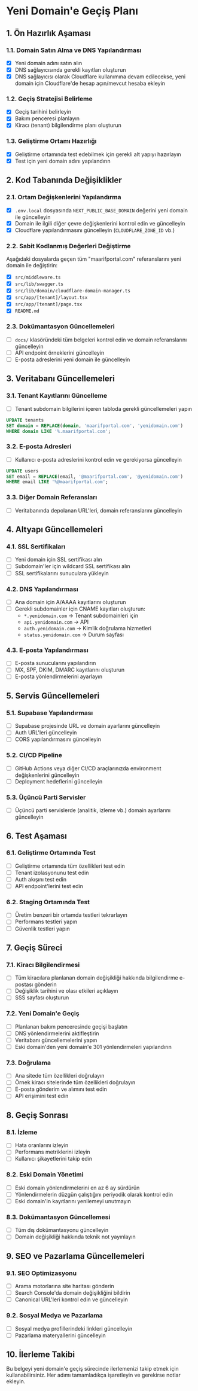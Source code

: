 # Yeni Domain'e Geçiş Planı

## 1. Ön Hazırlık Aşaması

### 1.1. Domain Satın Alma ve DNS Yapılandırması
- [x] Yeni domain adını satın alın
- [x] DNS sağlayıcısında gerekli kayıtları oluşturun
- [x] DNS sağlayıcısı olarak Cloudflare kullanımına devam edilecekse, yeni domain için Cloudflare'de hesap açın/mevcut hesaba ekleyin

### 1.2. Geçiş Stratejisi Belirleme
- [x] Geçiş tarihini belirleyin 
- [x] Bakım penceresi planlayın
- [x] Kiracı (tenant) bilgilendirme planı oluşturun

### 1.3. Geliştirme Ortamı Hazırlığı
- [x] Geliştirme ortamında test edebilmek için gerekli alt yapıyı hazırlayın
- [x] Test için yeni domain adını yapılandırın

## 2. Kod Tabanında Değişiklikler

### 2.1. Ortam Değişkenlerini Yapılandırma
- [x] `.env.local` dosyasında `NEXT_PUBLIC_BASE_DOMAIN` değerini yeni domain ile güncelleyin
- [x] Domain ile ilgili diğer çevre değişkenlerini kontrol edin ve güncelleyin
- [x] Cloudflare yapılandırmasını güncelleyin (`CLOUDFLARE_ZONE_ID` vb.)

### 2.2. Sabit Kodlanmış Değerleri Değiştirme
Aşağıdaki dosyalarda geçen tüm "maarifportal.com" referanslarını yeni domain ile değiştirin:

- [x] `src/middleware.ts`
- [x] `src/lib/swagger.ts`
- [x] `src/lib/domain/cloudflare-domain-manager.ts`
- [x] `src/app/[tenant]/layout.tsx`
- [x] `src/app/[tenant]/page.tsx`
- [x] `README.md`

### 2.3. Dokümantasyon Güncellemeleri
- [ ] `docs/` klasöründeki tüm belgeleri kontrol edin ve domain referanslarını güncelleyin
- [ ] API endpoint örneklerini güncelleyin
- [ ] E-posta adreslerini yeni domain ile güncelleyin

## 3. Veritabanı Güncellemeleri

### 3.1. Tenant Kayıtlarını Güncelleme
- [ ] Tenant subdomain bilgilerini içeren tabloda gerekli güncellemeleri yapın
```sql
UPDATE tenants
SET domain = REPLACE(domain, 'maarifportal.com', 'yenidomain.com')
WHERE domain LIKE '%.maarifportal.com';
```

### 3.2. E-posta Adresleri
- [ ] Kullanıcı e-posta adreslerini kontrol edin ve gerekiyorsa güncelleyin
```sql
UPDATE users
SET email = REPLACE(email, '@maarifportal.com', '@yenidomain.com')
WHERE email LIKE '%@maarifportal.com';
```

### 3.3. Diğer Domain Referansları
- [ ] Veritabanında depolanan URL'leri, domain referanslarını güncelleyin

## 4. Altyapı Güncellemeleri

### 4.1. SSL Sertifikaları
- [ ] Yeni domain için SSL sertifikası alın
- [ ] Subdomain'ler için wildcard SSL sertifikası alın
- [ ] SSL sertifikalarını sunuculara yükleyin

### 4.2. DNS Yapılandırması
- [ ] Ana domain için A/AAAA kayıtlarını oluşturun
- [ ] Gerekli subdomainler için CNAME kayıtları oluşturun:
  - `*.yenidomain.com` → Tenant subdomainleri için
  - `api.yenidomain.com` → API
  - `auth.yenidomain.com` → Kimlik doğrulama hizmetleri
  - `status.yenidomain.com` → Durum sayfası

### 4.3. E-posta Yapılandırması
- [ ] E-posta sunucularını yapılandırın
- [ ] MX, SPF, DKIM, DMARC kayıtlarını oluşturun
- [ ] E-posta yönlendirmelerini ayarlayın

## 5. Servis Güncellemeleri

### 5.1. Supabase Yapılandırması
- [ ] Supabase projesinde URL ve domain ayarlarını güncelleyin
- [ ] Auth URL'leri güncelleyin
- [ ] CORS yapılandırmasını güncelleyin

### 5.2. CI/CD Pipeline
- [ ] GitHub Actions veya diğer CI/CD araçlarınızda environment değişkenlerini güncelleyin
- [ ] Deployment hedeflerini güncelleyin

### 5.3. Üçüncü Parti Servisler
- [ ] Üçüncü parti servislerde (analitik, izleme vb.) domain ayarlarını güncelleyin

## 6. Test Aşaması

### 6.1. Geliştirme Ortamında Test
- [ ] Geliştirme ortamında tüm özellikleri test edin
- [ ] Tenant izolasyonunu test edin
- [ ] Auth akışını test edin
- [ ] API endpoint'lerini test edin

### 6.2. Staging Ortamında Test
- [ ] Üretim benzeri bir ortamda testleri tekrarlayın
- [ ] Performans testleri yapın
- [ ] Güvenlik testleri yapın

## 7. Geçiş Süreci

### 7.1. Kiracı Bilgilendirmesi
- [ ] Tüm kiracılara planlanan domain değişikliği hakkında bilgilendirme e-postası gönderin
- [ ] Değişiklik tarihini ve olası etkileri açıklayın
- [ ] SSS sayfası oluşturun

### 7.2. Yeni Domain'e Geçiş
- [ ] Planlanan bakım penceresinde geçişi başlatın
- [ ] DNS yönlendirmelerini aktifleştirin
- [ ] Veritabanı güncellemelerini yapın
- [ ] Eski domain'den yeni domain'e 301 yönlendirmeleri yapılandırın

### 7.3. Doğrulama
- [ ] Ana sitede tüm özellikleri doğrulayın
- [ ] Örnek kiracı sitelerinde tüm özellikleri doğrulayın
- [ ] E-posta gönderim ve alımını test edin
- [ ] API erişimini test edin

## 8. Geçiş Sonrası

### 8.1. İzleme
- [ ] Hata oranlarını izleyin
- [ ] Performans metriklerini izleyin
- [ ] Kullanıcı şikayetlerini takip edin

### 8.2. Eski Domain Yönetimi
- [ ] Eski domain yönlendirmelerini en az 6 ay sürdürün
- [ ] Yönlendirmelerin düzgün çalıştığını periyodik olarak kontrol edin
- [ ] Eski domain'in kayıtlarını yenilemeyi unutmayın

### 8.3. Dokümantasyon Güncellemesi
- [ ] Tüm dış dokümantasyonu güncelleyin
- [ ] Domain değişikliği hakkında teknik not yayınlayın

## 9. SEO ve Pazarlama Güncellemeleri

### 9.1. SEO Optimizasyonu
- [ ] Arama motorlarına site haritası gönderin
- [ ] Search Console'da domain değişikliğini bildirin
- [ ] Canonical URL'leri kontrol edin ve güncelleyin

### 9.2. Sosyal Medya ve Pazarlama
- [ ] Sosyal medya profillerindeki linkleri güncelleyin
- [ ] Pazarlama materyallerini güncelleyin

## 10. İlerleme Takibi

Bu belgeyi yeni domain'e geçiş sürecinde ilerlemenizi takip etmek için kullanabilirsiniz. Her adımı tamamladıkça işaretleyin ve gerekirse notlar ekleyin. 